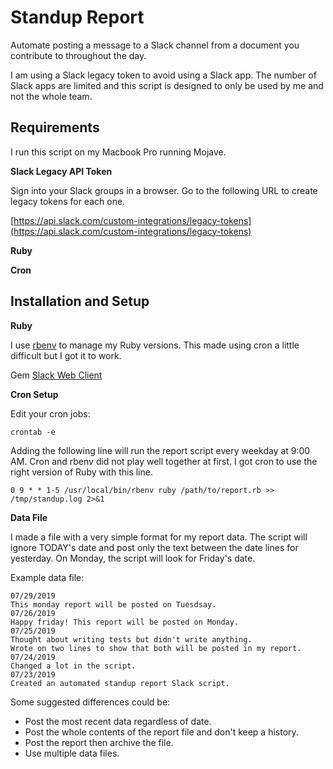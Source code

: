 # Standup Report

Automate posting a message to a Slack channel from a document you contribute to throughout the day. 

I am using a Slack legacy token to avoid using a Slack app. The number of Slack apps are limited and this script is designed to only be used by me and not the whole team.

## Requirements

I run this script on my Macbook Pro running Mojave.

**Slack Legacy API Token**

Sign into your Slack groups in a browser. Go to the following URL to create legacy tokens for each one.

[https://api.slack.com/custom-integrations/legacy-tokens](https://api.slack.com/custom-integrations/legacy-tokens)

**Ruby**

**Cron**

## Installation and Setup

**Ruby**

I use [rbenv](https://github.com/rbenv/rbenv) to manage my Ruby versions. This made using cron a little difficult but I got it to work.

Gem [Slack Web Client](https://github.com/slack-ruby/slack-ruby-client)

**Cron Setup**

Edit your cron jobs:

```
crontab -e
```

Adding the following line will run the report script every weekday at 9:00 AM. 
Cron and rbenv did not play well together at first. I got cron to use the 
right version of Ruby with this line.

```
0 9 * * 1-5 /usr/local/bin/rbenv ruby /path/to/report.rb >> /tmp/standup.log 2>&1
```

**Data File**

I made a file with a very simple format for my report data. The script will 
ignore TODAY's date and post only the text between the date lines for 
yesterday. On Monday, the script will look for Friday's date. 

Example data file:

```
07/29/2019
This monday report will be posted on Tuesdsay.
07/26/2019
Happy friday! This report will be posted on Monday.
07/25/2019
Thought about writing tests but didn't write anything.
Wrote on two lines to show that both will be posted in my report.
07/24/2019
Changed a lot in the script.
07/23/2019
Created an automated standup report Slack script.
```

Some suggested differences could be:

* Post the most recent data regardless of date.
* Post the whole contents of the report file and don't keep a history.
* Post the report then archive the file.
* Use multiple data files.


